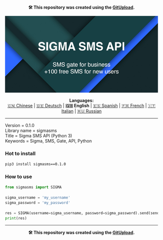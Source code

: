 <p align="center"><b>🛠️ This repository was created using the <a href="http://127.0.0.1:3000">GitUpload</a>.</b></p>
<p align="center"><img src="https://github.com/markolofsen/sigmasms//blob/master/.banners/banner_en.jpg?raw=1" /></p>
<p align="center"><b>Languages:</b><br /><a href="https://github.com/markolofsen/sigmasms/blob/master/README_cn.md">🇨🇳 Chinese</a> | <a href="https://github.com/markolofsen/sigmasms/blob/master/README_de.md">🇩🇪 Deutsch</a> | <b>🇬🇧 English</b> | <a href="https://github.com/markolofsen/sigmasms/blob/master/README_es.md">🇪🇸 Spanish</a> | <a href="https://github.com/markolofsen/sigmasms/blob/master/README_fr.md">🇫🇷 French</a> | <a href="https://github.com/markolofsen/sigmasms/blob/master/README_it.md">🇮🇹 Italian</a> | <a href="https://github.com/markolofsen/sigmasms/blob/master/README_ru.md">🇷🇺 Russian</a></p>

---

Version = 0.1.0 <br />
Library name = sigmasms <br />
Title = Sigma SMS API (Python 3) <br />
Keywords = Sigma, SMS, Gate, API, Python <br />

### Hot to install

```sh
pip3 install sigmasms==0.1.0
```
                    

### How to use

```python
from sigmasms import SIGMA

sigma_username = 'my_username'
sigma_password = 'my_password'

res = SIGMA(username=sigma_username, password=sigma_password).send(sender='B-Media', message='Hello Mark!!!', recipients=['+34777777777','+34777777778',])
print(res)
```
                

    

---

<p align="center"><b>🛠️ This repository was created using the <a href="http://127.0.0.1:3000">GitUpload</a>.</b></p>